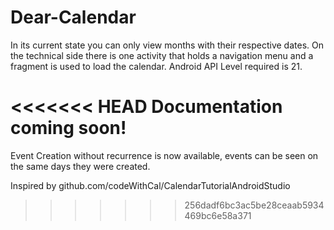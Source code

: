 # Dear-Calendar
In its current state you can only view months with their respective dates.
On the technical side there is one activity that holds a navigation menu and a fragment is used to load the calendar. Android API Level required is 21.

<<<<<<< HEAD
Documentation coming soon!
=======
Event Creation without recurrence is now available, events can be seen on the same days they were created.

Inspired by github.com/codeWithCal/CalendarTutorialAndroidStudio
>>>>>>> 256dadf6bc3ac5be28ceaab5934469bc6e58a371
